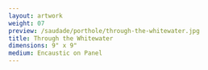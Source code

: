 ```yaml
---
layout: artwork
weight: 07
preview: /saudade/porthole/through-the-whitewater.jpg
title: Through the Whitewater
dimensions: 9" x 9"
medium: Encaustic on Panel
---
```

